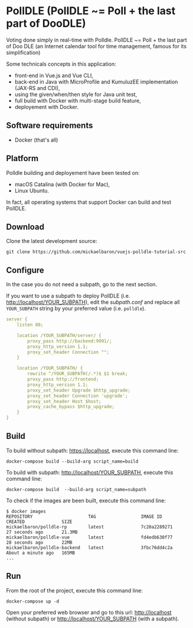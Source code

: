 # PollDLE (PollDLE ~= Poll + the last part of DooDLE)

Voting done simply in real-time with Polldle. PollDLE ~= Poll + the last part of Doo DLE (an Internet calendar tool for time management, famous for its simplification)

Some technicals concepts in this application:

* front-end in Vue.js and Vue CLI,
* back-end in Java with MicroProfile and KumuluzEE implementation (JAX-RS and CDI),
* using the given/when/then style for Java unit test,
* full build with Docker with multi-stage build feature,
* deployement with Docker.

## Software requirements

* Docker (that's all)

## Platform

Polldle building and deployement have been tested on:

* macOS Catalina (with Docker for Mac),
* Linux Ubuntu.

In fact, all operating systems that support Docker can build and test PollDLE.

## Download

Clone the latest development source:

```console
git clone https://github.com/mickaelbaron/vuejs-polldle-tutorial-src
```

## Configure

In the case you do not need a subpath, go to the next section.

If you want to use a subpath to deploy PollDLE (i.e. <http://localhost/YOUR_SUBPATH>), edit the *subpath.conf* and replace all `YOUR_SUBPATH` string by your preferred value (i.e. `polldle`).

```yaml
server {
    listen 80;

    location /YOUR_SUBPATH/server/ {
        proxy_pass http://backend:9991/;
        proxy_http_version 1.1;
        proxy_set_header Connection "";
    }

    location /YOUR_SUBPATH/ {
        rewrite ^/YOUR_SUBPATH(/.*)$ $1 break;
        proxy_pass http://frontend;
        proxy_http_version 1.1;
        proxy_set_header Upgrade $http_upgrade;
        proxy_set_header Connection 'upgrade';
        proxy_set_header Host $host;
        proxy_cache_bypass $http_upgrade;
    }
}
```

## Build

To build without subpath: <https://localhost>, execute this command line:

```console
docker-compose build --build-arg script_name=build
```

To build with subpath: <http://localhost/YOUR_SUBPATH>, execute this command line:

```console
docker-compose build  --build-arg script_name=subpath
```

To check if the images are been built, execute this command line:

```console
$ docker images
REPOSITORY                     TAG                 IMAGE ID            CREATED              SIZE
mickaelbaron/polldle-rp        latest              7c20a2289271        27 seconds ago       21.3MB
mickaelbaron/polldle-vue       latest              fd4edb630f77        28 seconds ago       22MB
mickaelbaron/polldle-backend   latest              3fbc76dd4c2a        About a minute ago   165MB
...
```

## Run

From the root of the project, execute this command line:

```console
docker-compose up -d
```

Open your preferred web browser and go to this url: <http://localhost> (without subpath) or <http://localhost/YOUR_SUBPATH> (with a subpath).

